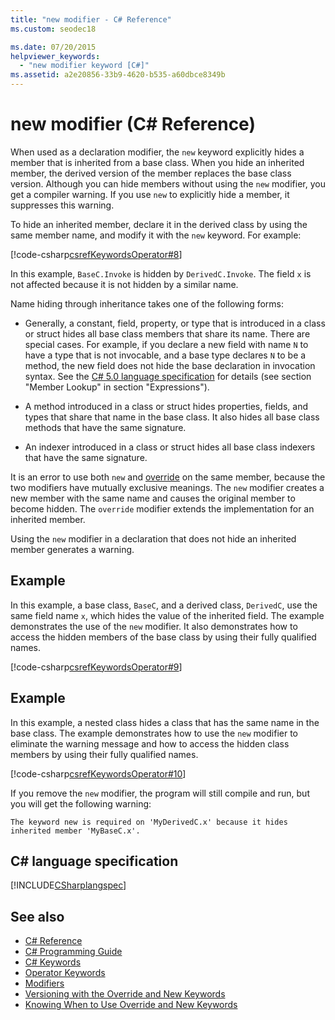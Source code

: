 ```yaml
---
title: "new modifier - C# Reference"
ms.custom: seodec18

ms.date: 07/20/2015
helpviewer_keywords: 
  - "new modifier keyword [C#]"
ms.assetid: a2e20856-33b9-4620-b535-a60dbce8349b
---
```

# new modifier (C# Reference)

When used as a declaration modifier, the `new` keyword explicitly hides a member that is inherited from a base class. When you hide an inherited member, the derived version of the member replaces the base class version. Although you can hide members without using the `new` modifier, you get a compiler warning. If you use `new` to explicitly hide a member, it suppresses this warning.

To hide an inherited member, declare it in the derived class by using the same member name, and modify it with the `new` keyword. For example:

[!code-csharp[csrefKeywordsOperator#8](~/samples/snippets/csharp/VS_Snippets_VBCSharp/csrefKeywordsOperator/CS/csrefKeywordsOperators.cs#8)]

In this example, `BaseC.Invoke` is hidden by `DerivedC.Invoke`. The field `x` is not affected because it is not hidden by a similar name.

Name hiding through inheritance takes one of the following forms:

- Generally, a constant, field, property, or type that is introduced in a class or struct hides all base class members that share its name.  There are special cases.  For example, if you declare a new field with name `N` to have a type that is not invocable, and a base type declares `N` to be a method, the new field does not hide the base declaration in invocation syntax.  See the [C# 5.0 language specification](https://www.microsoft.com/download/details.aspx?id=7029) for details (see section "Member Lookup" in section "Expressions").

- A method introduced in a class or struct hides properties, fields, and types that share that name in the base class. It also hides all base class methods that have the same signature.

- An indexer introduced in a class or struct hides all base class indexers that have the same signature.

It is an error to use both `new` and [override](override.md) on the same member, because the two modifiers have mutually exclusive meanings. The `new` modifier creates a new member with the same name and causes the original member to become hidden. The `override` modifier extends the implementation for an inherited member.

Using the `new` modifier in a declaration that does not hide an inherited member generates a warning.

## Example

In this example, a base class, `BaseC`, and a derived class, `DerivedC`, use the same field name `x`, which hides the value of the inherited field. The example demonstrates the use of the `new` modifier. It also demonstrates how to access the hidden members of the base class by using their fully qualified names.

[!code-csharp[csrefKeywordsOperator#9](~/samples/snippets/csharp/VS_Snippets_VBCSharp/csrefKeywordsOperator/CS/csrefKeywordsOperators.cs#9)]

## Example

In this example, a nested class hides a class that has the same name in the base class. The example demonstrates how to use the `new` modifier to eliminate the warning message and how to access the hidden class members by using their fully qualified names.

[!code-csharp[csrefKeywordsOperator#10](~/samples/snippets/csharp/VS_Snippets_VBCSharp/csrefKeywordsOperator/CS/csrefKeywordsOperators.cs#10)]

If you remove the `new` modifier, the program will still compile and run, but you will get the following warning:

```
The keyword new is required on 'MyDerivedC.x' because it hides inherited member 'MyBaseC.x'.
```

## C# language specification

[!INCLUDE[CSharplangspec](~/includes/csharplangspec-md.md)]

## See also

- [C# Reference](../../language-reference/index.md)
- [C# Programming Guide](../../programming-guide/index.md)
- [C# Keywords](index.md)
- [Operator Keywords](operator-keywords.md)
- [Modifiers](modifiers.md)
- [Versioning with the Override and New Keywords](../../programming-guide/classes-and-structs/versioning-with-the-override-and-new-keywords.md)
- [Knowing When to Use Override and New Keywords](../../programming-guide/classes-and-structs/knowing-when-to-use-override-and-new-keywords.md)
